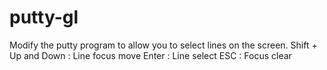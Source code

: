 # putty-gl
Modify the putty program to allow you to select lines on the screen.
Shift + Up and Down : Line focus move
Enter : Line select
ESC  : Focus clear
